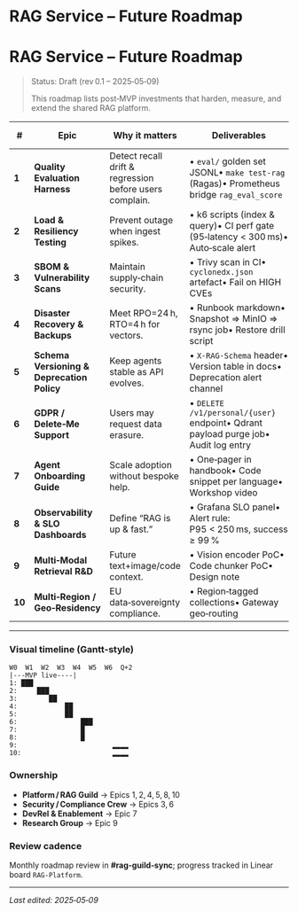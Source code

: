 # RAG Service – Future Roadmap

# RAG Service – Future Roadmap

> Status: Draft (rev 0.1 – 2025‑05‑09)
> 
> 
> This roadmap lists post‑MVP investments that harden, measure, and extend the shared RAG platform.
> 

| # | Epic | Why it matters | Deliverables | Target window |
| --- | --- | --- | --- | --- |
| **1** | **Quality Evaluation Harness** | Detect recall drift & regression before users complain. | • `eval/` golden set JSONL• `make test-rag` (Ragas)• Prometheus bridge `rag_eval_score` | Weeks 1‑2 post‑launch |
| **2** | **Load & Resiliency Testing** | Prevent outage when ingest spikes. | • k6 scripts (index & query)• CI perf gate (95‑latency < 300 ms)• Auto‑scale alert | Weeks 2‑3 |
| **3** | **SBOM & Vulnerability Scans** | Maintain supply‑chain security. | • Trivy scan in CI• `cyclonedx.json` artefact• Fail on HIGH CVEs | Week 3 |
| **4** | **Disaster Recovery & Backups** | Meet RPO=24 h, RTO=4 h for vectors. | • Runbook markdown• Snapshot ⇒ MinIO ⇒ rsync job• Restore drill script | Week 4 |
| **5** | **Schema Versioning & Deprecation Policy** | Keep agents stable as API evolves. | • `X-RAG-Schema` header• Version table in docs• Deprecation alert channel | Week 4 |
| **6** | **GDPR / Delete‑Me Support** | Users may request data erasure. | • `DELETE /v1/personal/{user}` endpoint• Qdrant payload purge job• Audit log entry | Weeks 5‑6 |
| **7** | **Agent Onboarding Guide** | Scale adoption without bespoke help. | • One‑pager in handbook• Code snippet per language• Workshop video | Week 5 |
| **8** | **Observability & SLO Dashboards** | Define “RAG is up & fast.” | • Grafana SLO panel• Alert rule: P95 < 250 ms, success ≥ 99 % | Week 6 |
| **9** | **Multi‑Modal Retrieval R&D** | Future text+image/code context. | • Vision encoder PoC• Code chunker PoC• Design note | Quarter +2 |
| **10** | **Multi‑Region / Geo‑Residency** | EU data‑sovereignty compliance. | • Region‑tagged collections• Gateway geo‑routing | Quarter +2 |

---

### Visual timeline (Gantt‑style)

```
W0  W1  W2  W3  W4  W5  W6  Q+2
|---MVP live----|
1: ███
2:     ███
3:        ██
4:            ██
5:            ██
6:                ███
7:                █
8:                █
9:                        ▂▂▂▂
10:                       ▂▂▂▂

```

### Ownership

- **Platform / RAG Guild** → Epics 1, 2, 4, 5, 8, 10
- **Security / Compliance Crew** → Epics 3, 6
- **DevRel & Enablement** → Epic 7
- **Research Group** → Epic 9

### Review cadence

Monthly roadmap review in **#rag-guild‑sync**; progress tracked in Linear board `RAG‑Platform`.

---

*Last edited: 2025‑05‑09*